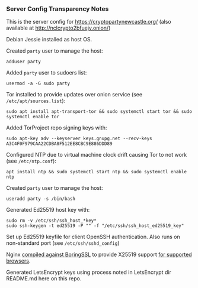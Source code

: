 ### Server Config Transparency Notes
This is the server config for https://cryptopartynewcastle.org/ (also available at http://nclcrypto2bfuejv.onion/)

Debian Jessie installed as host OS.

Created `party` user to manage the host:
```
adduser party
```

Added `party` user to sudoers list:
```
usermod -a -G sudo party
```

Tor installed to provide updates over onion service (see `/etc/apt/sources.list`):
```
sudo apt install apt-transport-tor && sudo systemctl start tor && sudo systemctl enable tor
```

Added TorProject repo signing keys with:
```
sudo apt-key adv --keyserver keys.gnupg.net --recv-keys A3C4F0F979CAA22CDBA8F512EE8CBC9E886DDD89
```

Configured NTP due to virtual machine clock drift causing Tor to not work (see `/etc/ntp.conf`):
```
apt install ntp && sudo systemctl start ntp && sudo systemctl enable ntp
```

Created `party` user to manage the host:
```
useradd party -s /bin/bash
```

Generated Ed25519 host key with:
```
sudo rm -v /etc/ssh/ssh_host_*key*
sudo ssh-keygen -t ed25519 -P "" -f "/etc/ssh/ssh_host_ed25519_key"
```

Set up Ed25519 keyfile for client OpenSSH authentication. Also runs on non-standard port (see `/etc/ssh/sshd_config`)

Nginx [compiled against BoringSSL](https://github.com/ajhaydock/BoringNginx) to provide X25519 support [for supported browsers](https://www.chromestatus.com/feature/5682529109540864).

Generated LetsEncrypt keys using process noted in LetsEncrypt dir README.md here on this repo.
